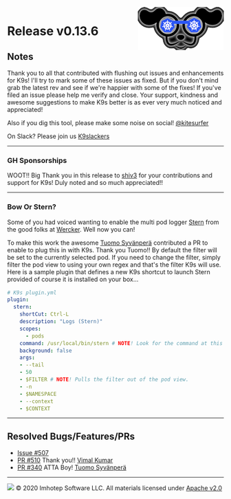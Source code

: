 <img src="https://raw.githubusercontent.com/derailed/k9s/master/assets/k9s_small.png" align="right" width="200" height="auto"/>

# Release v0.13.6

## Notes

Thank you to all that contributed with flushing out issues and enhancements for K9s! I'll try to mark some of these issues as fixed. But if you don't mind grab the latest rev and see if we're happier with some of the fixes! If you've filed an issue please help me verify and close. Your support, kindness and awesome suggestions to make K9s better is as ever very much noticed and appreciated!

Also if you dig this tool, please make some noise on social! [@kitesurfer](https://twitter.com/kitesurfer)

On Slack? Please join us [K9slackers](https://join.slack.com/t/k9sers/shared_invite/enQtOTA5MDEyNzI5MTU0LWQ1ZGI3MzliYzZhZWEyNzYxYzA3NjE0YTk1YmFmNzViZjIyNzhkZGI0MmJjYzhlNjdlMGJhYzE2ZGU1NjkyNTM)

---

### GH Sponsorships

WOOT!! Big Thank you in this release to [shiv3](https://github.com/shiv3) for your contributions and support for K9s!
Duly noted and so much appreciated!!

---

### Bow Or Stern?

Some of you had voiced wanting to enable the multi pod logger [Stern](https://github.com/wercker/stern) from the good folks at [Wercker](https://github.com/wercker). Well now you can!

To make this work the awesome [Tuomo Syvänperä](https://github.com/syvanpera) contributed a PR to enable to plug this in with K9s. Thank you Tuomo!!
By default the filter will be set to the currently selected pod. If you need to change the filter, simply filter the pod view to using your own regex and that's the filter K9s will use. Here is a sample plugin that defines a new K9s shortcut to launch Stern provided of course it is installed on your box...

```yaml
# K9s plugin.yml
plugin:
  stern:
    shortCut: Ctrl-L
    description: "Logs (Stern)"
    scopes:
      - pods
    command: /usr/local/bin/stern # NOTE! Look for the command at this location.
    background: false
    args:
    - --tail
    - 50
    - $FILTER # NOTE! Pulls the filter out of the pod view.
    - -n
    - $NAMESPACE
    - --context
    - $CONTEXT
```

---

## Resolved Bugs/Features/PRs

* [Issue #507](https://github.com/kswapd/k11s/issues/507)
* [PR #510](https://github.com/kswapd/k11s/pull/510) Thank you!! [Vimal Kumar](https://github.com/vimalk78)
* [PR #340](https://github.com/kswapd/k11s/pull/340) ATTA Boy! [Tuomo Syvänperä](https://github.com/syvanpera)

---

<img src="https://raw.githubusercontent.com/derailed/k9s/master/assets/imhotep_logo.png" width="32" height="auto"/> © 2020 Imhotep Software LLC. All materials licensed under [Apache v2.0](http://www.apache.org/licenses/LICENSE-2.0)
